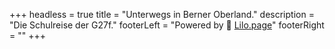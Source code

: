 +++
headless = true
title = "Unterwegs in Berner Oberland."
description = "Die Schulreise der G27f."
footerLeft = "Powered by 💜 [Lilo.page](https://www.lilo.page)"
footerRight = ""
+++
